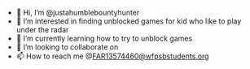 - 👋 Hi, I’m @justahumblebountyhunter
- 👀 I’m interested in finding unblocked games for kid who like to play under the radar
- 🌱 I’m currently learning how to try to unblock games
- 💞️ I’m looking to collaborate on 
- 📫 How to reach me @FAR13574460@wfpsbstudents.org

<!---
justahumblebountyhunter/justahumblebountyhunter is a ✨ special ✨ repository because its `README.md` (this file) appears on your GitHub profile.
You can click the Preview link to take a look at your changes.
--->
